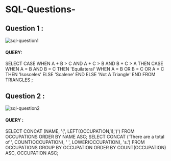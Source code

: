 # SQL-Questions-
## Question 1 :
![sql-question1](https://user-images.githubusercontent.com/83380670/135332427-7c4e6252-346f-4998-a24a-2b73c079301c.png)
#### QUERY:
SELECT 
CASE 
WHEN A + B > C AND A + C > B AND B + C > A THEN
CASE 
WHEN A = B AND B = C THEN 'Equilateral'
WHEN A = B OR B = C OR A = C THEN 'Isosceles'
ELSE 'Scalene'
END 
ELSE 'Not A Triangle'
END 
FROM TRIANGLES ; 


## Question 2 :
![sql-question2](https://user-images.githubusercontent.com/83380670/135344180-fb551687-1314-4a6b-b799-8fdcb933bbdb.png)

#### QUERY : 
SELECT CONCAT (NAME, '(', LEFT(OCCUPATION,1),')') FROM OCCUPATIONS ORDER BY NAME ASC;
SELECT CONCAT ('There are a total of ', COUNT(OCCUPATION), ' ', LOWER(OCCUPATION), 's.') FROM OCCUPATIONS GROUP BY OCCUPATION ORDER BY COUNT(OCCUPATION) ASC, OCCUPATION ASC; 
